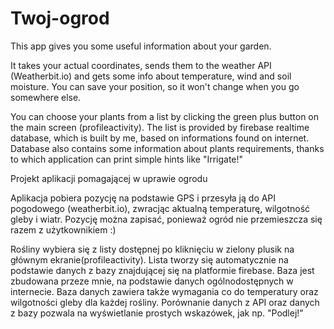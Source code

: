# Twoj-ogrod

This app gives you some useful information about your garden.

It takes your actual coordinates, sends them to the weather API (Weatherbit.io) and gets some info about temperature, wind and soil moisture.
You can save your position, so it won't change when you go somewhere else.

You can choose your plants from a list by clicking the green plus button on the main screen (profileactivity).
The list is provided by firebase realtime database, which is built by me, based on informations found on internet.
Database also contains some information about plants requirements, thanks to which application can print simple hints like "Irrigate!" 



Projekt aplikacji pomagającej w uprawie ogrodu

Aplikacja pobiera pozycję na podstawie GPS i przesyła ją do API pogodowego (weatherbit.io), zwracjąc aktualną temperaturę, wilgotność gleby i wiatr.
Pozycję można zapisać, ponieważ ogród nie przemieszcza się razem z użytkownikiem :)

Rośliny wybiera się z listy dostępnej po kliknięciu w zielony plusik na głównym ekranie(profileactivity).
Lista tworzy się automatycznie na podstawie danych z bazy znajdującej się na platformie firebase. 
Baza jest zbudowana przeze mnie, na podstawie danych ogólnodostępnych w internecie.
Baza danych zawiera także wymagania co do temperatury oraz wilgotności gleby dla każdej rośliny.
Porównanie danych z API oraz danych z bazy pozwala na wyświetlanie prostych wskazówek, jak np. "Podlej!"
